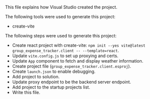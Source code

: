 This file explains how Visual Studio created the project.

The following tools were used to generate this project:
- create-vite

The following steps were used to generate this project:
- Create react project with create-vite: `npm init --yes vite@latest group_expense_tracker.client -- --template=react`.
- Update `vite.config.js` to set up proxying and certs.
- Update `App` component to fetch and display weather information.
- Create project file (`group_expense_tracker.client.esproj`).
- Create `launch.json` to enable debugging.
- Add project to solution.
- Update proxy endpoint to be the backend server endpoint.
- Add project to the startup projects list.
- Write this file.

